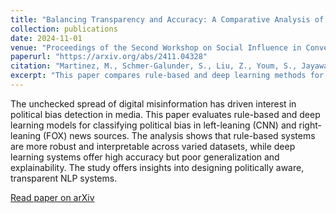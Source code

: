 ```yaml
---
title: "Balancing Transparency and Accuracy: A Comparative Analysis of Rule-Based and Deep Learning Models in Political Bias Classification"
collection: publications
date: 2024-11-01
venue: "Proceedings of the Second Workshop on Social Influence in Conversations (SICon 2024)"
paperurl: "https://arxiv.org/abs/2411.04328"
citation: "Martinez, M., Schmer-Galunder, S., Liu, Z., Youm, S., Jayawaeera, C., & Dorr, B. (2024). Balancing Transparency and Accuracy: A Comparative Analysis of Rule-Based and Deep Learning Models in Political Bias Classification. In *Proceedings of the Second Workshop on Social Influence in Conversations (SICon 2024)*, pp. 102–115."
excerpt: "This paper compares rule-based and deep learning methods for political bias detection in U.S. news, analyzing performance, transparency, and explainability."
---
```


The unchecked spread of digital misinformation has driven interest in political bias detection in media. This paper evaluates rule-based and deep learning models for classifying political bias in left-leaning (CNN) and right-leaning (FOX) news sources. The analysis shows that rule-based systems are more robust and interpretable across varied datasets, while deep learning systems offer high accuracy but poor generalization and explainability. The study offers insights into designing politically aware, transparent NLP systems.

[Read paper on arXiv](https://arxiv.org/abs/2411.04328)
